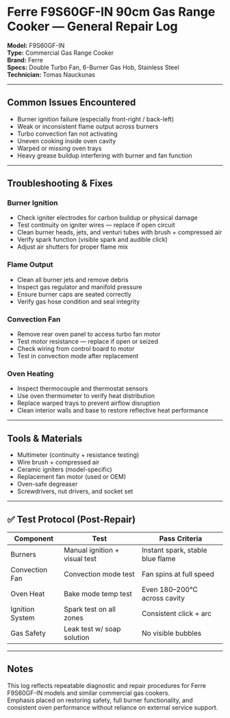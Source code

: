 # Ferre F9S60GF-IN 90cm Gas Range Cooker — General Repair Log  
**Model:** F9S60GF-IN  
**Type:** Commercial Gas Range Cooker  
**Brand:** Ferre  
**Specs:** Double Turbo Fan, 6-Burner Gas Hob, Stainless Steel  
**Technician:** Tomas Nauckunas  

---

## Common Issues Encountered  
- Burner ignition failure (especially front-right / back-left)  
- Weak or inconsistent flame output across burners  
- Turbo convection fan not activating  
- Uneven cooking inside oven cavity  
- Warped or missing oven trays  
- Heavy grease buildup interfering with burner and fan function  

---

## Troubleshooting & Fixes

### Burner Ignition  
- Check igniter electrodes for carbon buildup or physical damage  
- Test continuity on igniter wires — replace if open circuit  
- Clean burner heads, jets, and venturi tubes with brush + compressed air  
- Verify spark function (visible spark and audible click)  
- Adjust air shutters for proper flame mix  

### Flame Output  
- Clean all burner jets and remove debris  
- Inspect gas regulator and manifold pressure  
- Ensure burner caps are seated correctly  
- Verify gas hose condition and seal integrity  

### Convection Fan  
- Remove rear oven panel to access turbo fan motor  
- Test motor resistance — replace if open or seized  
- Check wiring from control board to motor  
- Test in convection mode after replacement  

### Oven Heating  
- Inspect thermocouple and thermostat sensors  
- Use oven thermometer to verify heat distribution  
- Replace warped trays to prevent airflow disruption  
- Clean interior walls and base to restore reflective heat performance  

---

## Tools & Materials  
- Multimeter (continuity + resistance testing)  
- Wire brush + compressed air  
- Ceramic igniters (model-specific)  
- Replacement fan motor (used or OEM)  
- Oven-safe degreaser  
- Screwdrivers, nut drivers, and socket set  

---

## ✅ Test Protocol (Post-Repair)

| Component        | Test                          | Pass Criteria                     |
|------------------|-------------------------------|-----------------------------------|
| Burners          | Manual ignition + visual test | Instant spark, stable blue flame |
| Convection Fan   | Convection mode test          | Fan spins at full speed          |
| Oven Heat        | Bake mode temp test           | Even 180–200°C across cavity     |
| Ignition System  | Spark test on all zones       | Consistent click + arc           |
| Gas Safety       | Leak test w/ soap solution    | No visible bubbles               |

---

## Notes  
This log reflects repeatable diagnostic and repair procedures for Ferre F9S60GF-IN models and similar commercial gas cookers.  
Emphasis placed on restoring safety, full burner functionality, and consistent oven performance without reliance on external service support.  
